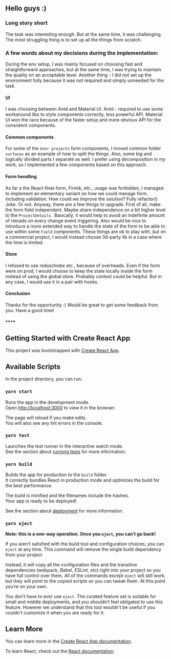 ## Hello guys :)

### Long story short

The task was interesting enough. But at the same time, it was challenging. The most struggling thing is to set up all the things from scratch.

### A few words about my decisions during the implementation:

During the env setup, I was mainly focused on choosing fast and straightforward approaches, but at the same time, I was trying to maintain the quality on an acceptable level. Another thing - I did not set up the environment fully because it was not required and simply unneeded for the task.

#### UI

I was choosing between Antd and Material UI. Antd - required to use some workaround libs to style components correctly, less powerful API. Material UI won the race because of the faster setup and more obvious API for the consistent components.

#### Common components

For some of the `User projects` form components, I moved common folder `surfaces` as an example of how to split the things. Also, some big and logically divided parts I separate as well. I prefer using decomposition in my work, so I implemented a few components based on this approach.

#### Form hendling

As far a the React-final-form, Firmik, etc., usage was forbidden, I managed to implement an elementary variant on how we could manage form, including validation. How could we improve the solution? Fully refactor)) Joke. Or not. Anyway, there are a few things to upgrade. First of all, make the form field independent. Maybe share independence on a bit higher level to the `ProjectDetails.` Basically, it would help to avoid an indefinite amount of reloads on every change event triggering. Also would be nice to introduce a more extended way to handle the state of the form to be able to use within some `Field` components. These things are ok to play with, but on a commercial project, I would instead choose 3d-party lib in a case where the time is limited.

#### Store

I refused to use redux/mobx etc., because of overheads. Even if the form were on prod, I would choose to keep the state locally inside the form instead of using the global store. Probably context could be helpful. But in any case, I would use it in a pair with hooks.

#### Conclusion

Thanks for the opportunity :) Would be great to get some feedback from you. Have a good time!

#### **********************************************\*\*\*\***********************************************

## Getting Started with Create React App

This project was bootstrapped with [Create React App](https://github.com/facebook/create-react-app).

## Available Scripts

In the project directory, you can run:

### `yarn start`

Runs the app in the development mode.\
Open [http://localhost:3000](http://localhost:3000) to view it in the browser.

The page will reload if you make edits.\
You will also see any lint errors in the console.

### `yarn test`

Launches the test runner in the interactive watch mode.\
See the section about [running tests](https://facebook.github.io/create-react-app/docs/running-tests) for more information.

### `yarn build`

Builds the app for production to the `build` folder.\
It correctly bundles React in production mode and optimizes the build for the best performance.

The build is minified and the filenames include the hashes.\
Your app is ready to be deployed!

See the section about [deployment](https://facebook.github.io/create-react-app/docs/deployment) for more information.

### `yarn eject`

**Note: this is a one-way operation. Once you `eject`, you can’t go back!**

If you aren’t satisfied with the build tool and configuration choices, you can `eject` at any time. This command will remove the single build dependency from your project.

Instead, it will copy all the configuration files and the transitive dependencies (webpack, Babel, ESLint, etc) right into your project so you have full control over them. All of the commands except `eject` will still work, but they will point to the copied scripts so you can tweak them. At this point you’re on your own.

You don’t have to ever use `eject`. The curated feature set is suitable for small and middle deployments, and you shouldn’t feel obligated to use this feature. However we understand that this tool wouldn’t be useful if you couldn’t customize it when you are ready for it.

## Learn More

You can learn more in the [Create React App documentation](https://facebook.github.io/create-react-app/docs/getting-started).

To learn React, check out the [React documentation](https://reactjs.org/).
